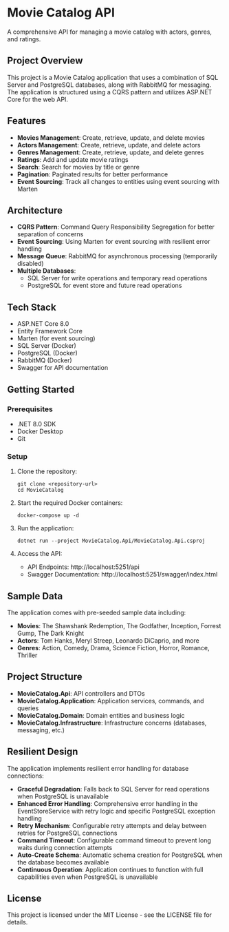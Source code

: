 # Movie Catalog API

A comprehensive API for managing a movie catalog with actors, genres, and ratings.

## Project Overview

This project is a Movie Catalog application that uses a combination of SQL Server and PostgreSQL databases, along with RabbitMQ for messaging. The application is structured using a CQRS pattern and utilizes ASP.NET Core for the web API.

## Features

- **Movies Management**: Create, retrieve, update, and delete movies
- **Actors Management**: Create, retrieve, update, and delete actors
- **Genres Management**: Create, retrieve, update, and delete genres
- **Ratings**: Add and update movie ratings
- **Search**: Search for movies by title or genre
- **Pagination**: Paginated results for better performance
- **Event Sourcing**: Track all changes to entities using event sourcing with Marten

## Architecture

- **CQRS Pattern**: Command Query Responsibility Segregation for better separation of concerns
- **Event Sourcing**: Using Marten for event sourcing with resilient error handling
- **Message Queue**: RabbitMQ for asynchronous processing (temporarily disabled)
- **Multiple Databases**: 
  - SQL Server for write operations and temporary read operations
  - PostgreSQL for event store and future read operations

## Tech Stack

- ASP.NET Core 8.0
- Entity Framework Core
- Marten (for event sourcing)
- SQL Server (Docker)
- PostgreSQL (Docker)
- RabbitMQ (Docker)
- Swagger for API documentation

## Getting Started

### Prerequisites

- .NET 8.0 SDK
- Docker Desktop
- Git

### Setup

1. Clone the repository:
   ```
   git clone <repository-url>
   cd MovieCatalog
   ```

2. Start the required Docker containers:
   ```
   docker-compose up -d
   ```

3. Run the application:
   ```
   dotnet run --project MovieCatalog.Api/MovieCatalog.Api.csproj
   ```

4. Access the API:
   - API Endpoints: http://localhost:5251/api
   - Swagger Documentation: http://localhost:5251/swagger/index.html

## Sample Data

The application comes with pre-seeded sample data including:

- **Movies**: The Shawshank Redemption, The Godfather, Inception, Forrest Gump, The Dark Knight
- **Actors**: Tom Hanks, Meryl Streep, Leonardo DiCaprio, and more
- **Genres**: Action, Comedy, Drama, Science Fiction, Horror, Romance, Thriller

## Project Structure

- **MovieCatalog.Api**: API controllers and DTOs
- **MovieCatalog.Application**: Application services, commands, and queries
- **MovieCatalog.Domain**: Domain entities and business logic
- **MovieCatalog.Infrastructure**: Infrastructure concerns (databases, messaging, etc.)

## Resilient Design

The application implements resilient error handling for database connections:

- **Graceful Degradation**: Falls back to SQL Server for read operations when PostgreSQL is unavailable
- **Enhanced Error Handling**: Comprehensive error handling in the EventStoreService with retry logic and specific PostgreSQL exception handling
- **Retry Mechanism**: Configurable retry attempts and delay between retries for PostgreSQL connections
- **Command Timeout**: Configurable command timeout to prevent long waits during connection attempts
- **Auto-Create Schema**: Automatic schema creation for PostgreSQL when the database becomes available
- **Continuous Operation**: Application continues to function with full capabilities even when PostgreSQL is unavailable

## License

This project is licensed under the MIT License - see the LICENSE file for details.
